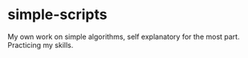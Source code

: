 # simple-scripts
My own work on simple algorithms, self explanatory for the most part. Practicing my skills. 
